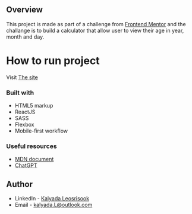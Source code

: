 

## Overview
This project is made as part of a challenge from [Frontend Mentor](https://www.frontendmentor.io/J) and the challange is to build a calculator that allow user to view their age in year, month and day.


# How to run project 
Visit [The site](http://patleosrisook.github.io/Age-Calculator/)
### Built with

- HTML5 markup
- ReactJS
- SASS
- Flexbox
- Mobile-first workflow


### Useful resources

- [MDN document](https://developer.mozilla.org/en-US/) 
- [ChatGPT](https://chat.openai.com/) 

## Author

- LinkedIn - [Kalyada Leosrisook](https://www.linkedin.com/in/kalyada-leosrisook-314a31173/)
- Email -  kalyada.L@outlook.com


